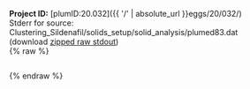 **Project ID:** [plumID:20.032]({{ '/' | absolute_url }}eggs/20/032/)  
Stderr for source:  Clustering_Sildenafil/solids_setup/solid_analysis/plumed83.dat   
(download [zipped raw stdout](plumed83.dat.plumed.stdout.txt.zip))  
{% raw %}
<pre>
</pre>
{% endraw %}
